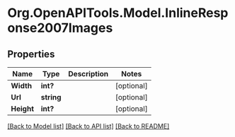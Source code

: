 # Org.OpenAPITools.Model.InlineResponse2007Images

## Properties

Name | Type | Description | Notes
------------ | ------------- | ------------- | -------------
**Width** | **int?** |  | [optional] 
**Url** | **string** |  | [optional] 
**Height** | **int?** |  | [optional] 

[[Back to Model list]](../README.md#documentation-for-models) [[Back to API list]](../README.md#documentation-for-api-endpoints) [[Back to README]](../README.md)


